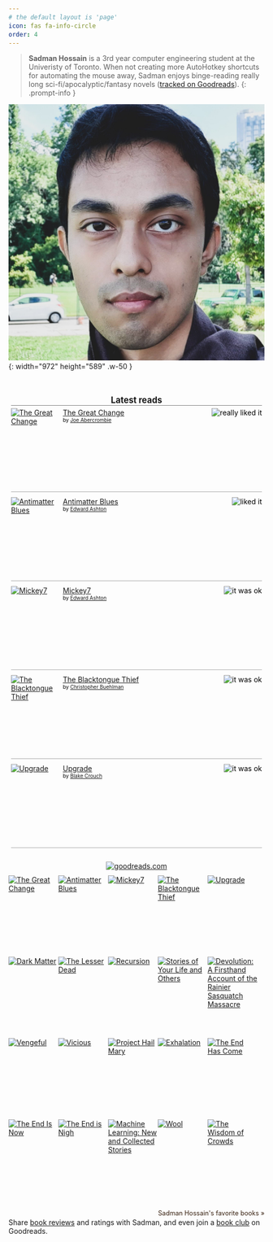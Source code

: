 ```yaml
---
# the default layout is 'page'
icon: fas fa-info-circle
order: 4
---
```


> **Sadman Hossain** is a 3rd year computer engineering student at the Univeristy of Toronto. When not creating more AutoHotkey shortcuts for automating the mouse away, Sadman enjoys binge-reading really long sci-fi/apocalyptic/fantasy novels ([tracked on Goodreads](https://www.goodreads.com/review/list/152185079-sadman-hossain)).
{: .prompt-info }

![Sadman Hossain](assets/img/profile.jpg){: width="972" height="589" .w-50 }

  <!-- Show static HTML/CSS as a placeholder in case js is not enabled - javascript include will override this if things work -->
  <style type="text/css" media="screen">
  .gr_custom_container_1719365298 {
    /* customize your Goodreads widget container here*/
    border: 0px solid gray;
    border-radius:10px;
    padding: 10px 5px 10px 5px;
    background-color: transparent;
    color: #000000;

  }
  .gr_custom_header_1719365298 {
    /* customize your Goodreads header here*/
    border-bottom: 1px solid gray;
    width: 100%;
    margin-bottom: 5px;
    text-align: center;
    font-size: 120%
  }
  .gr_custom_each_container_1719365298 {
    /* customize each individual book container here */
    width: 100%;
    clear: both;
    margin-bottom: 10px;
    overflow: auto;
    padding-bottom: 4px;
    border-bottom: 1px solid #aaa;
  }
  .gr_custom_book_container_1719365298 {
    /* customize your book covers here */
    overflow: hidden;
    height: 160px;
      float: left;
      margin-right: 4px;
      width: 98px;
  }
  .gr_custom_author_1719365298 {
    /* customize your author names here */
    font-size: 10px;
  }
  .gr_custom_tags_1719365298 {
    /* customize your tags here */
    font-size: 10px;
    color: gray;
  }
  .gr_custom_rating_1719365298 {
    /* customize your rating stars here */
    float: right;
  }
</style>

  <div id="gr_custom_widget_1719365298">
          <div class="gr_custom_container_1719365298">
    <h2 class="gr_custom_header_1719365298">
    <a style="text-decoration: none;" rel="nofollow" href="https://www.goodreads.com/review/list/152185079-sadman-hossain?shelf=read&amp;utm_medium=api&amp;utm_source=custom_widget">Latest reads</a>
    </h2>
      <div class="gr_custom_each_container_1719365298">
          <div class="gr_custom_book_container_1719365298">
            <a title="The Great Change (and Other Lies)" rel="nofollow" href="https://www.goodreads.com/review/show/6611637579?utm_medium=api&amp;utm_source=custom_widget"><img alt="The Great Change" border="0" src="https://i.gr-assets.com/images/S/compressed.photo.goodreads.com/books/1695192995l/199045103._SX98_.jpg" /></a>
          </div>
          <div class="gr_custom_rating_1719365298">
            <span class=" staticStars notranslate" title="really liked it"><img alt="really liked it" src="https://s.gr-assets.com/images/layout/gr_red_star_active.png" /><img alt="" src="https://s.gr-assets.com/images/layout/gr_red_star_active.png" /><img alt="" src="https://s.gr-assets.com/images/layout/gr_red_star_active.png" /><img alt="" src="https://s.gr-assets.com/images/layout/gr_red_star_active.png" /><img alt="" src="https://s.gr-assets.com/images/layout/gr_red_star_inactive.png" /></span>
          </div>
          <div class="gr_custom_title_1719365298">
            <a rel="nofollow" href="https://www.goodreads.com/review/show/6611637579?utm_medium=api&amp;utm_source=custom_widget">The Great Change</a>
          </div>
          <div class="gr_custom_author_1719365298">
            by <a rel="nofollow" href="https://www.goodreads.com/author/show/276660.Joe_Abercrombie">Joe Abercrombie</a>
          </div>
      </div>
      <div class="gr_custom_each_container_1719365298">
          <div class="gr_custom_book_container_1719365298">
            <a title="Antimatter Blues (Mickey7, #2)" rel="nofollow" href="https://www.goodreads.com/review/show/6611637532?utm_medium=api&amp;utm_source=custom_widget"><img alt="Antimatter Blues" border="0" src="https://i.gr-assets.com/images/S/compressed.photo.goodreads.com/books/1670914748l/60784562._SX98_.jpg" /></a>
          </div>
          <div class="gr_custom_rating_1719365298">
            <span class=" staticStars notranslate" title="liked it"><img alt="liked it" src="https://s.gr-assets.com/images/layout/gr_red_star_active.png" /><img alt="" src="https://s.gr-assets.com/images/layout/gr_red_star_active.png" /><img alt="" src="https://s.gr-assets.com/images/layout/gr_red_star_active.png" /><img alt="" src="https://s.gr-assets.com/images/layout/gr_red_star_inactive.png" /><img alt="" src="https://s.gr-assets.com/images/layout/gr_red_star_inactive.png" /></span>
          </div>
          <div class="gr_custom_title_1719365298">
            <a rel="nofollow" href="https://www.goodreads.com/review/show/6611637532?utm_medium=api&amp;utm_source=custom_widget">Antimatter Blues</a>
          </div>
          <div class="gr_custom_author_1719365298">
            by <a rel="nofollow" href="https://www.goodreads.com/author/show/10864410.Edward_Ashton">Edward Ashton</a>
          </div>
      </div>
      <div class="gr_custom_each_container_1719365298">
          <div class="gr_custom_book_container_1719365298">
            <a title="Mickey7 (Mickey7, #1)" rel="nofollow" href="https://www.goodreads.com/review/show/6463987163?utm_medium=api&amp;utm_source=custom_widget"><img alt="Mickey7" border="0" src="https://i.gr-assets.com/images/S/compressed.photo.goodreads.com/books/1636369192l/57693457._SX98_.jpg" /></a>
          </div>
          <div class="gr_custom_rating_1719365298">
            <span class=" staticStars notranslate" title="it was ok"><img alt="it was ok" src="https://s.gr-assets.com/images/layout/gr_red_star_active.png" /><img alt="" src="https://s.gr-assets.com/images/layout/gr_red_star_active.png" /><img alt="" src="https://s.gr-assets.com/images/layout/gr_red_star_inactive.png" /><img alt="" src="https://s.gr-assets.com/images/layout/gr_red_star_inactive.png" /><img alt="" src="https://s.gr-assets.com/images/layout/gr_red_star_inactive.png" /></span>
          </div>
          <div class="gr_custom_title_1719365298">
            <a rel="nofollow" href="https://www.goodreads.com/review/show/6463987163?utm_medium=api&amp;utm_source=custom_widget">Mickey7</a>
          </div>
          <div class="gr_custom_author_1719365298">
            by <a rel="nofollow" href="https://www.goodreads.com/author/show/10864410.Edward_Ashton">Edward Ashton</a>
          </div>
      </div>
      <div class="gr_custom_each_container_1719365298">
          <div class="gr_custom_book_container_1719365298">
            <a title="The Blacktongue Thief (Blacktongue, #1)" rel="nofollow" href="https://www.goodreads.com/review/show/5673849560?utm_medium=api&amp;utm_source=custom_widget"><img alt="The Blacktongue Thief" border="0" src="https://i.gr-assets.com/images/S/compressed.photo.goodreads.com/books/1604069900l/55077697._SX98_.jpg" /></a>
          </div>
          <div class="gr_custom_rating_1719365298">
            <span class=" staticStars notranslate" title="it was ok"><img alt="it was ok" src="https://s.gr-assets.com/images/layout/gr_red_star_active.png" /><img alt="" src="https://s.gr-assets.com/images/layout/gr_red_star_active.png" /><img alt="" src="https://s.gr-assets.com/images/layout/gr_red_star_inactive.png" /><img alt="" src="https://s.gr-assets.com/images/layout/gr_red_star_inactive.png" /><img alt="" src="https://s.gr-assets.com/images/layout/gr_red_star_inactive.png" /></span>
          </div>
          <div class="gr_custom_title_1719365298">
            <a rel="nofollow" href="https://www.goodreads.com/review/show/5673849560?utm_medium=api&amp;utm_source=custom_widget">The Blacktongue Thief</a>
          </div>
          <div class="gr_custom_author_1719365298">
            by <a rel="nofollow" href="https://www.goodreads.com/author/show/4712375.Christopher_Buehlman">Christopher Buehlman</a>
          </div>
      </div>
      <div class="gr_custom_each_container_1719365298">
          <div class="gr_custom_book_container_1719365298">
            <a title="Upgrade" rel="nofollow" href="https://www.goodreads.com/review/show/6553130621?utm_medium=api&amp;utm_source=custom_widget"><img alt="Upgrade" border="0" src="https://i.gr-assets.com/images/S/compressed.photo.goodreads.com/books/1652490272l/60487735._SX98_.jpg" /></a>
          </div>
          <div class="gr_custom_rating_1719365298">
            <span class=" staticStars notranslate" title="it was ok"><img alt="it was ok" src="https://s.gr-assets.com/images/layout/gr_red_star_active.png" /><img alt="" src="https://s.gr-assets.com/images/layout/gr_red_star_active.png" /><img alt="" src="https://s.gr-assets.com/images/layout/gr_red_star_inactive.png" /><img alt="" src="https://s.gr-assets.com/images/layout/gr_red_star_inactive.png" /><img alt="" src="https://s.gr-assets.com/images/layout/gr_red_star_inactive.png" /></span>
          </div>
          <div class="gr_custom_title_1719365298">
            <a rel="nofollow" href="https://www.goodreads.com/review/show/6553130621?utm_medium=api&amp;utm_source=custom_widget">Upgrade</a>
          </div>
          <div class="gr_custom_author_1719365298">
            by <a rel="nofollow" href="https://www.goodreads.com/author/show/442240.Blake_Crouch">Blake Crouch</a>
          </div>
      </div>
  <br style="clear: both"/>
  <center>
    <a rel="nofollow" href="https://www.goodreads.com/"><img alt="goodreads.com" style="border:0" src="https://s.gr-assets.com/images/widget/widget_logo.gif" /></a>
  </center>
  </div>

  </div>
  <script src="https://www.goodreads.com/review/custom_widget/152185079.Latest%20reads?cover_position=left&cover_size=medium&num_books=5&order=d&shelf=read&show_author=1&show_cover=1&show_rating=1&show_review=1&show_tags=1&show_title=1&sort=date_read&widget_bg_color=FFFFFF&widget_bg_transparent=true&widget_border_width=none&widget_id=1719365298&widget_text_color=000000&widget_title_size=medium&widget_width=full" type="text/javascript" charset="utf-8"></script>

  <style type="text/css" media="screen">
    .gr_grid_container {
      /* customize grid container div here. eg: width: 500px; */
    }

    .gr_grid_book_container {
      /* customize book cover container div here */
      float: left;
      width: 98px;
      height: 160px;
      padding: 0px 0px;
      overflow: hidden;
    }
  </style>
  <div id="gr_grid_widget_1719365495">
        <!-- Show static html as a placeholder in case js is not enabled - javascript include will override this if things work -->
          <div class="gr_grid_container">
    <div class="gr_grid_book_container"><a title="The Great Change (and Other Lies)" rel="nofollow" href="https://www.goodreads.com/book/show/199045103-the-great-change"><img alt="The Great Change" border="0" src="https://i.gr-assets.com/images/S/compressed.photo.goodreads.com/books/1695192995l/199045103._SX98_.jpg" /></a></div>
    <div class="gr_grid_book_container"><a title="Antimatter Blues (Mickey7, #2)" rel="nofollow" href="https://www.goodreads.com/book/show/60784562-antimatter-blues"><img alt="Antimatter Blues" border="0" src="https://i.gr-assets.com/images/S/compressed.photo.goodreads.com/books/1670914748l/60784562._SX98_.jpg" /></a></div>
    <div class="gr_grid_book_container"><a title="Mickey7 (Mickey7, #1)" rel="nofollow" href="https://www.goodreads.com/book/show/57693457-mickey7"><img alt="Mickey7" border="0" src="https://i.gr-assets.com/images/S/compressed.photo.goodreads.com/books/1636369192l/57693457._SX98_.jpg" /></a></div>
    <div class="gr_grid_book_container"><a title="The Blacktongue Thief (Blacktongue, #1)" rel="nofollow" href="https://www.goodreads.com/book/show/55077697-the-blacktongue-thief"><img alt="The Blacktongue Thief" border="0" src="https://i.gr-assets.com/images/S/compressed.photo.goodreads.com/books/1604069900l/55077697._SX98_.jpg" /></a></div>
    <div class="gr_grid_book_container"><a title="Upgrade" rel="nofollow" href="https://www.goodreads.com/book/show/60487735-upgrade"><img alt="Upgrade" border="0" src="https://i.gr-assets.com/images/S/compressed.photo.goodreads.com/books/1652490272l/60487735._SX98_.jpg" /></a></div>
    <div class="gr_grid_book_container"><a title="Dark Matter" rel="nofollow" href="https://www.goodreads.com/book/show/27833670-dark-matter"><img alt="Dark Matter" border="0" src="https://i.gr-assets.com/images/S/compressed.photo.goodreads.com/books/1472119680l/27833670._SX98_.jpg" /></a></div>
    <div class="gr_grid_book_container"><a title="The Lesser Dead" rel="nofollow" href="https://www.goodreads.com/book/show/29056419-the-lesser-dead"><img alt="The Lesser Dead" border="0" src="https://i.gr-assets.com/images/S/compressed.photo.goodreads.com/books/1455118136l/29056419._SX98_.jpg" /></a></div>
    <div class="gr_grid_book_container"><a title="Recursion" rel="nofollow" href="https://www.goodreads.com/book/show/42046112-recursion"><img alt="Recursion" border="0" src="https://i.gr-assets.com/images/S/compressed.photo.goodreads.com/books/1543687940l/42046112._SX98_.jpg" /></a></div>
    <div class="gr_grid_book_container"><a title="Stories of Your Life and Others" rel="nofollow" href="https://www.goodreads.com/book/show/223381.Stories_of_Your_Life_and_Others"><img alt="Stories of Your Life and Others" border="0" src="https://i.gr-assets.com/images/S/compressed.photo.goodreads.com/books/1358755376l/223381._SX98_.jpg" /></a></div>
    <div class="gr_grid_book_container"><a title="Devolution: A Firsthand Account of the Rainier Sasquatch Massacre" rel="nofollow" href="https://www.goodreads.com/book/show/52454426-devolution"><img alt="Devolution: A Firsthand Account of the Rainier Sasquatch Massacre" border="0" src="https://i.gr-assets.com/images/S/compressed.photo.goodreads.com/books/1566875204l/52454426._SX98_SY160_.jpg" /></a></div>
    <div class="gr_grid_book_container"><a title="Vengeful (Villains, #2)" rel="nofollow" href="https://www.goodreads.com/book/show/26856502-vengeful"><img alt="Vengeful" border="0" src="https://i.gr-assets.com/images/S/compressed.photo.goodreads.com/books/1683488509l/26856502._SX98_.jpg" /></a></div>
    <div class="gr_grid_book_container"><a title="Vicious (Villains, #1)" rel="nofollow" href="https://www.goodreads.com/book/show/13638125-vicious"><img alt="Vicious" border="0" src="https://i.gr-assets.com/images/S/compressed.photo.goodreads.com/books/1527839682l/13638125._SX98_.jpg" /></a></div>
    <div class="gr_grid_book_container"><a title="Project Hail Mary" rel="nofollow" href="https://www.goodreads.com/book/show/123171439-project-hail-mary"><img alt="Project Hail Mary" border="0" src="https://i.gr-assets.com/images/S/compressed.photo.goodreads.com/books/1677862213l/123171439._SX98_.jpg" /></a></div>
    <div class="gr_grid_book_container"><a title="Exhalation" rel="nofollow" href="https://www.goodreads.com/book/show/41160292-exhalation"><img alt="Exhalation" border="0" src="https://i.gr-assets.com/images/S/compressed.photo.goodreads.com/books/1534388394l/41160292._SX98_.jpg" /></a></div>
    <div class="gr_grid_book_container"><a title="The End Has Come (The Apocalypse Triptych, #3)" rel="nofollow" href="https://www.goodreads.com/book/show/18870662-the-end-has-come"><img alt="The End Has Come" border="0" src="https://i.gr-assets.com/images/S/compressed.photo.goodreads.com/books/1392378625l/18870662._SX98_.jpg" /></a></div>
    <div class="gr_grid_book_container"><a title="The End Is Now (The Apocalypse Triptych, #2)" rel="nofollow" href="https://www.goodreads.com/book/show/23176804-the-end-is-now"><img alt="The End Is Now" border="0" src="https://i.gr-assets.com/images/S/compressed.photo.goodreads.com/books/1411335181l/23176804._SX98_.jpg" /></a></div>
    <div class="gr_grid_book_container"><a title="The End is Nigh (The Apocalypse Triptych)" rel="nofollow" href="https://www.goodreads.com/book/show/21429434-the-end-is-nigh"><img alt="The End is Nigh" border="0" src="https://i.gr-assets.com/images/S/compressed.photo.goodreads.com/books/1397320716l/21429434._SX98_.jpg" /></a></div>
    <div class="gr_grid_book_container"><a title="Machine Learning: New and Collected Stories" rel="nofollow" href="https://www.goodreads.com/book/show/33503613-machine-learning"><img alt="Machine Learning: New and Collected Stories" border="0" src="https://i.gr-assets.com/images/S/compressed.photo.goodreads.com/books/1497392811l/33503613._SX98_.jpg" /></a></div>
    <div class="gr_grid_book_container"><a title="Wool (Silo #1)" rel="nofollow" href="https://www.goodreads.com/book/show/15852857-wool"><img alt="Wool" border="0" src="https://i.gr-assets.com/images/S/compressed.photo.goodreads.com/books/1381058120l/15852857._SX98_.jpg" /></a></div>
    <div class="gr_grid_book_container"><a title="The Wisdom of Crowds (The Age of Madness, #3)" rel="nofollow" href="https://www.goodreads.com/book/show/40701780-the-wisdom-of-crowds"><img alt="The Wisdom of Crowds" border="0" src="https://i.gr-assets.com/images/S/compressed.photo.goodreads.com/books/1618942363l/40701780._SX98_.jpg" /></a></div>
    <br style="clear: both"/><br/><a class="gr_grid_branding" style="font-size: .9em; color: #382110; text-decoration: none; float: right; clear: both" rel="nofollow" href="https://www.goodreads.com/user/show/152185079-sadman-hossain">Sadman Hossain's favorite books »</a>
  <noscript><br/>Share <a rel="nofollow" href="/">book reviews</a> and ratings with Sadman, and even join a <a rel="nofollow" href="/group">book club</a> on Goodreads.</noscript>
  </div>

  </div>
  <script src="https://www.goodreads.com/review/grid_widget/152185079.Sadman's%20bookshelf:%20read?cover_size=medium&hide_link=&hide_title=true&num_books=200&order=d&shelf=read&sort=date_read&widget_id=1719365495" type="text/javascript" charset="utf-8"></script>


<style>
.staticStars.notranslate img,
[class^="gr_custom_container"] img {
  all: unset;
  width: auto;
  height: auto;
  border: 0;
  padding: 0;
  margin: 0;
  opacity: 1;
  transform: none;
  transition: none;
}
</style>

<script>
document.querySelector('img[src="https://s.gr-assets.com/images/widget/widget_logo.gif"]').parentNode.parentNode.remove();
</script>
